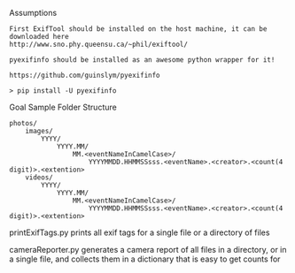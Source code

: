 Assumptions

	First ExifTool should be installed on the host machine, it can be downloaded here
	http://www.sno.phy.queensu.ca/~phil/exiftool/

	pyexifinfo should be installed as an awesome python wrapper for it!

	https://github.com/guinslym/pyexifinfo

	> pip install -U pyexifinfo



Goal Sample Folder Structure

	photos/
		images/
			YYYY/
				YYYY.MM/
					MM.<eventNameInCamelCase>/
						YYYYMMDD.HHMMSSsss.<eventName>.<creator>.<count(4 digit)>.<extention>
		videos/
			YYYY/
				YYYY.MM/
					MM.<eventNameInCamelCase>/
						YYYYMMDD.HHMMSSsss.<eventName>.<creator>.<count(4 digit)>.<extention>


printExifTags.py
	prints all exif tags for a single file or a directory of files

cameraReporter.py
	generates a camera report of all files in a directory, or in a single file, and collects them in a dictionary that is easy to get counts for
